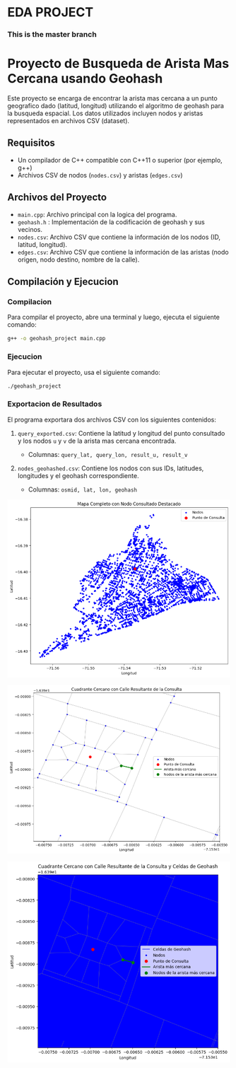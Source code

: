 # EDA PROJECT

### This is the master branch

# Proyecto de Busqueda de Arista Mas Cercana usando Geohash

Este proyecto se encarga de encontrar la arista mas cercana a un punto geografico dado (latitud, longitud) utilizando el algoritmo de geohash para la busqueda espacial. Los datos utilizados incluyen nodos y aristas representados en archivos CSV (dataset).

## Requisitos

- Un compilador de C++ compatible con C++11 o superior (por ejemplo, g++)
- Archivos CSV de nodos (`nodes.csv`) y aristas (`edges.csv`)

## Archivos del Proyecto

- `main.cpp`: Archivo principal con la logica del programa.
- `geohash.h` : Implementación de la codificación de geohash y sus vecinos.
- `nodes.csv`: Archivo CSV que contiene la información de los nodos (ID, latitud, longitud).
- `edges.csv`: Archivo CSV que contiene la información de las aristas (nodo origen, nodo destino, nombre de la calle).

## Compilación y Ejecucion

### Compilacion

Para compilar el proyecto, abre una terminal y luego, ejecuta el siguiente comando:

```sh
g++ -o geohash_project main.cpp
```
### Ejecucion

Para ejecutar el proyecto, usa el siguiente comando:

```sh
./geohash_project
```
### Exportacion de Resultados

El programa exportara dos archivos CSV con los siguientes contenidos:

1. `query_exported.csv`: Contiene la latitud y longitud del punto consultado y los nodos `u` y `v` de la arista mas cercana encontrada.
   - Columnas: `query_lat, query_lon, result_u, result_v`

2. `nodes_geohashed.csv`: Contiene los nodos con sus IDs, latitudes, longitudes y el geohash correspondiente.
   - Columnas: `osmid, lat, lon, geohash`


![mapa de arequipa](https://github.com/JeanPaulAri/geohash/blob/master/img1.png)

![localizacion](https://github.com/JeanPaulAri/geohash/blob/master/img2.png)

![cuadrante del geohash](https://github.com/JeanPaulAri/geohash/blob/master/img3.png)